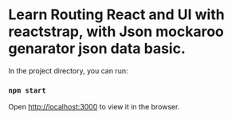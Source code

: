 # Learn Routing React and UI with reactstrap, with Json mockaroo genarator json data basic.

In the project directory, you can run:

### `npm start`

Open [http://localhost:3000](http://localhost:3000) to view it in the browser.
